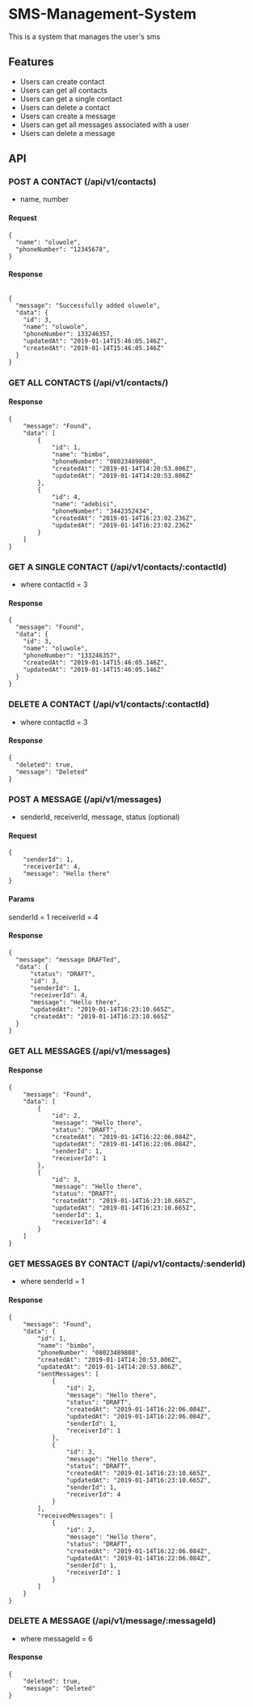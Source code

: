 # SMS-Management-System

This is a system that manages the user's sms

## Features

- Users can create contact
- Users can get all contacts
- Users can get a single contact
- Users can delete a contact
- Users can create a message
- Users can get all messages associated with a user
- Users can delete a message

## API

### POST A CONTACT (/api/v1/contacts)

- name, number

#### Request

```
{
  "name": "oluwole",
  "phoneNumber": "12345678",
}
```

#### Response

```

{
  "message": "Successfully added oluwole",
  "data": {
    "id": 3,
    "name": "oluwole",
    "phoneNumber": 133246357,
    "updatedAt": "2019-01-14T15:46:05.146Z",
    "createdAt": "2019-01-14T15:46:05.146Z"
  }
}
```

### GET ALL CONTACTS (/api/v1/contacts/)
#### Response
```
{
    "message": "Found",
    "data": [
        {
            "id": 1,
            "name": "bimbo",
            "phoneNumber": "08023489808",
            "createdAt": "2019-01-14T14:20:53.806Z",
            "updatedAt": "2019-01-14T14:20:53.806Z"
        },
        {
            "id": 4,
            "name": "adebisi",
            "phoneNumber": "3442352434",
            "createdAt": "2019-01-14T16:23:02.236Z",
            "updatedAt": "2019-01-14T16:23:02.236Z"
        }
    ]
}
```

### GET A SINGLE CONTACT (/api/v1/contacts/:contactId)

- where contactId = 3

#### Response

```
{
  "message": "Found",
  "data": {
    "id": 3,
    "name": "oluwole",
    "phoneNumber": "133246357",
    "createdAt": "2019-01-14T15:46:05.146Z",
    "updatedAt": "2019-01-14T15:46:05.146Z"
  }
}
```

### DELETE A CONTACT (/api/v1/contacts/:contactId)

- where contactId = 3

#### Response

```
{
  "deleted": true,
  "message": "Deleted"
}
```

### POST A MESSAGE (/api/v1/messages)

- senderId, receiverId, message, status (optional)

#### Request

```
{
	"senderId": 1,
	"receiverId": 4,
	"message": "Hello there"
}
```

#### Params

senderId = 1
receiverId = 4

#### Response

```
{
  "message": "message DRAFTed",
  "data": {
      "status": "DRAFT",
      "id": 3,
      "senderId": 1,
      "receiverId": 4,
      "message": "Hello there",
      "updatedAt": "2019-01-14T16:23:10.665Z",
      "createdAt": "2019-01-14T16:23:10.665Z"
  }
}
```

### GET ALL MESSAGES (/api/v1/messages)

#### Response

```
{
    "message": "Found",
    "data": [
        {
            "id": 2,
            "message": "Hello there",
            "status": "DRAFT",
            "createdAt": "2019-01-14T16:22:06.084Z",
            "updatedAt": "2019-01-14T16:22:06.084Z",
            "senderId": 1,
            "receiverId": 1
        },
        {
            "id": 3,
            "message": "Hello there",
            "status": "DRAFT",
            "createdAt": "2019-01-14T16:23:10.665Z",
            "updatedAt": "2019-01-14T16:23:10.665Z",
            "senderId": 1,
            "receiverId": 4
        }
    ]
}
```

### GET MESSAGES BY CONTACT (/api/v1/contacts/:senderId)

- where senderId = 1

#### Response

```
{
    "message": "Found",
    "data": {
        "id": 1,
        "name": "bimbo",
        "phoneNumber": "08023489808",
        "createdAt": "2019-01-14T14:20:53.806Z",
        "updatedAt": "2019-01-14T14:20:53.806Z",
        "sentMessages": [
            {
                "id": 2,
                "message": "Hello there",
                "status": "DRAFT",
                "createdAt": "2019-01-14T16:22:06.084Z",
                "updatedAt": "2019-01-14T16:22:06.084Z",
                "senderId": 1,
                "receiverId": 1
            },
            {
                "id": 3,
                "message": "Hello there",
                "status": "DRAFT",
                "createdAt": "2019-01-14T16:23:10.665Z",
                "updatedAt": "2019-01-14T16:23:10.665Z",
                "senderId": 1,
                "receiverId": 4
            }
        ],
        "receivedMessages": [
            {
                "id": 2,
                "message": "Hello there",
                "status": "DRAFT",
                "createdAt": "2019-01-14T16:22:06.084Z",
                "updatedAt": "2019-01-14T16:22:06.084Z",
                "senderId": 1,
                "receiverId": 1
            }
        ]
    }
}
```

### DELETE A MESSAGE (/api/v1/message/:messageId)

- where messageId = 6

#### Response

```
{
    "deleted": true,
    "message": "Deleted"
}
```
